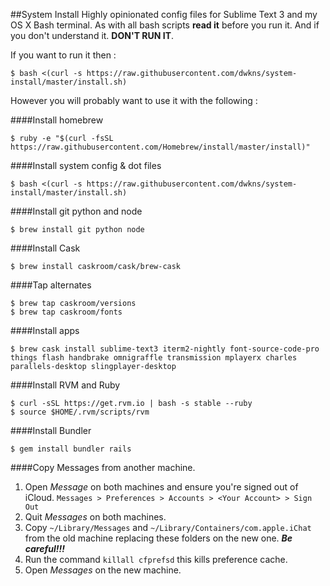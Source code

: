 ##System Install
Highly opinionated config files for Sublime Text 3 and my OS X Bash terminal.
As with all bash scripts **read it** before you run it. And if you don't understand it. **DON'T RUN IT**.

If you want to run it then :

    $ bash <(curl -s https://raw.githubusercontent.com/dwkns/system-install/master/install.sh)

However you will probably want to use it with the following :

####Install homebrew

    $ ruby -e "$(curl -fsSL https://raw.githubusercontent.com/Homebrew/install/master/install)"

####Install system config & dot files

    $ bash <(curl -s https://raw.githubusercontent.com/dwkns/system-install/master/install.sh)
 
####Install git python and node

    $ brew install git python node

####Install Cask

    $ brew install caskroom/cask/brew-cask

####Tap alternates 
    
    $ brew tap caskroom/versions
    $ brew tap caskroom/fonts

####Install apps
    
    $ brew cask install sublime-text3 iterm2-nightly font-source-code-pro things flash handbrake omnigraffle transmission mplayerx charles parallels-desktop slingplayer-desktop

####Install RVM and Ruby
    
    $ curl -sSL https://get.rvm.io | bash -s stable --ruby
    $ source $HOME/.rvm/scripts/rvm

####Install Bundler
    
    $ gem install bundler rails

####Copy Messages from another machine.

1. Open *Message* on both machines and ensure you're signed out of iCloud. `Messages > Preferences > Accounts > <Your Account> > Sign Out`
2. Quit *Messages* on both machines.
3. Copy `~/Library/Messages` and `~/Library/Containers/com.apple.iChat` from the old machine replacing these folders on the new one. ***Be careful!!!***
4. Run the command `killall cfprefsd` this kills preference cache.
5. Open *Messages* on the new machine. 